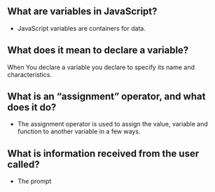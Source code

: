 ## What are variables in JavaScript?
* JavaScript variables are containers for data.


## What does it mean to declare a variable?
When You declare a variable you declare to specify its name and characteristics.


## What is an “assignment” operator, and what does it do?
* The assignment operator is used to assign the value, variable and function to another variable in a few ways.



## What is information received from the user called? 
* The prompt